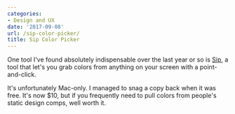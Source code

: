 ```yaml
---
categories:
- Design and UX
date: '2017-09-08'
url: /sip-color-picker/
title: Sip Color Picker
---
```


One tool I've found absolutely indispensable over the last year or so is [Sip](https://sipapp.io/), a tool that let's you grab colors from anything on your screen with a point-and-click.

It's unfortunately Mac-only. I managed to snag a copy back when it was free. It's now $10, but if you frequently need to pull colors from people's static design comps, well worth it.